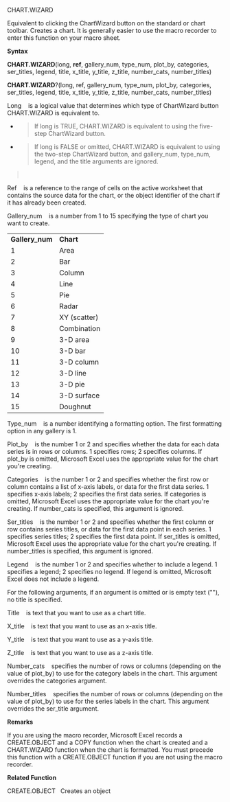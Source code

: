 CHART.WIZARD

Equivalent to clicking the ChartWizard button on the standard or chart
toolbar. Creates a chart. It is generally easier to use the macro
recorder to enter this function on your macro sheet.

**Syntax**

**CHART.WIZARD**(long, **ref**, gallery\_num, type\_num, plot\_by,
categories, ser\_titles, legend, title, x\_title, y\_title, z\_title,
number\_cats, number\_titles)

**CHART.WIZARD**?(long, ref, gallery\_num, type\_num, plot\_by,
categories, ser\_titles, legend, title, x\_title, y\_title, z\_title,
number\_cats, number\_titles)

Long    is a logical value that determines which type of ChartWizard
button CHART.WIZARD is equivalent to.

  - > If long is TRUE, CHART.WIZARD is equivalent to using the five-step
    > ChartWizard button.

  - > If long is FALSE or omitted, CHART.WIZARD is equivalent to using
    > the two-step ChartWizard button, and gallery\_num, type\_num,
    > legend, and the title arguments are ignored.

>  

Ref    is a reference to the range of cells on the active worksheet that
contains the source data for the chart, or the object identifier of the
chart if it has already been created.

Gallery\_num    is a number from 1 to 15 specifying the type of chart
you want to create.

|                  |              |
| ---------------- | ------------ |
| **Gallery\_num** | **Chart**    |
| 1                | Area         |
| 2                | Bar          |
| 3                | Column       |
| 4                | Line         |
| 5                | Pie          |
| 6                | Radar        |
| 7                | XY (scatter) |
| 8                | Combination  |
| 9                | 3-D area     |
| 10               | 3-D bar      |
| 11               | 3-D column   |
| 12               | 3-D line     |
| 13               | 3-D pie      |
| 14               | 3-D surface  |
| 15               | Doughnut     |

Type\_num    is a number identifying a formatting option. The first
formatting option in any gallery is 1.

Plot\_by    is the number 1 or 2 and specifies whether the data for each
data series is in rows or columns. 1 specifies rows; 2 specifies
columns. If plot\_by is omitted, Microsoft Excel uses the appropriate
value for the chart you're creating.

Categories    is the number 1 or 2 and specifies whether the first row
or column contains a list of x-axis labels, or data for the first data
series. 1 specifies x-axis labels; 2 specifies the first data series. If
categories is omitted, Microsoft Excel uses the appropriate value for
the chart you're creating. If number\_cats is specified, this argument
is ignored.

Ser\_titles    is the number 1 or 2 and specifies whether the first
column or row contains series titles, or data for the first data point
in each series. 1 specifies series titles; 2 specifies the first data
point. If ser\_titles is omitted, Microsoft Excel uses the appropriate
value for the chart you're creating. If number\_titles is specified,
this argument is ignored.

Legend    is the number 1 or 2 and specifies whether to include a
legend. 1 specifies a legend; 2 specifies no legend. If legend is
omitted, Microsoft Excel does not include a legend.

For the following arguments, if an argument is omitted or is empty text
(""), no title is specified.

Title    is text that you want to use as a chart title.

X\_title    is text that you want to use as an x-axis title.

Y\_title    is text that you want to use as a y-axis title.

Z\_title    is text that you want to use as a z-axis title.

Number\_cats    specifies the number of rows or columns (depending on
the value of plot\_by) to use for the category labels in the chart. This
argument overrides the categories argument.

Number\_titles    specifies the number of rows or columns (depending on
the value of plot\_by) to use for the series labels in the chart. This
argument overrides the ser\_title argument.

**Remarks**

If you are using the macro recorder, Microsoft Excel records a
CREATE.OBJECT and a COPY function when the chart is created and a
CHART.WIZARD function when the chart is formatted. You must precede this
function with a CREATE.OBJECT function if you are not using the macro
recorder.

**Related Function**

CREATE.OBJECT   Creates an object


